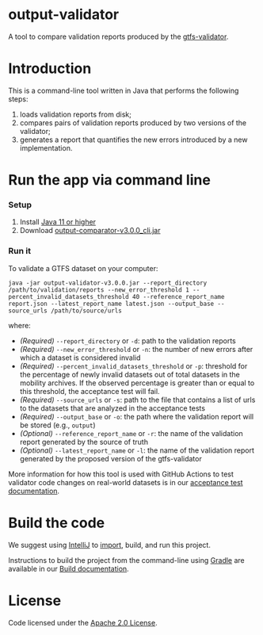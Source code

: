 # output-validator

A tool to compare validation reports produced by the [gtfs-validator](https://www.github.com/MobilityData/gtfs-validator).

# Introduction
This is a command-line tool written in Java that performs the following steps:
1. loads validation reports from disk;
1. compares pairs of validation reports produced by two versions of the validator;  
1. generates a report that quantifies the new errors introduced by a new implementation. 

# Run the app via command line
### Setup
1. Install [Java 11 or higher](https://www.oracle.com/java/technologies/javase-downloads.html)
1. Download [output-comparator-v3.0.0_cli.jar](https://github.com/MobilityData/gtfs-validator/releases/download/v3.0.0/output-comparator-v3.0.0_cli.jar)

### Run it
To validate a GTFS dataset on your computer:

`java -jar output-validator-v3.0.0.jar --report_directory /path/to/validation/reports --new_error_threshold 1 --percent_invalid_datasets_threshold 40 --reference_report_name report.json --latest_report_name latest.json --output_base --source_urls /path/to/source/urls` 

where:
* *(Required)* `--report_directory` or `-d`: path to the validation reports     
* *(Required)* `--new_error_threshold` or `-n`: the number of new errors after which a dataset is considered invalid   
* *(Required)* `--percent_invalid_datasets_threshold` or `-p`: threshold for the percentage of newly invalid datasets out of total datasets in the mobility archives. If the observed percentage is greater than or equal to this threshold, the acceptance test will fail.
* *(Required)* `--source_urls` or `-s`: path to the file that contains a list of urls to the datasets that are analyzed in the acceptance tests
* *(Required)* `--output_base` or `-o`:  the path where the validation report will be stored (e.g., `output`)   
* *(Optional)* `--reference_report_name` or `-r`: the name of the validation report generated by the source of truth   
* *(Optional)* `--latest_report_name` or `-l`: the name of the validation report generated by the proposed version of the gtfs-validator   

More information for how this tool is used with GitHub Actions to test validator code changes on real-world datasets is in our [acceptance test documentation](../docs/ACCEPTANCE_TESTS.md).

# Build the code
We suggest using [IntelliJ](https://www.jetbrains.com/idea/download/) to [import](https://www.jetbrains.com/help/idea/import-project-or-module-wizard.html), build, and run this project.

Instructions to build the project from the command-line using [Gradle](https://gradle.org/) are available in our [Build documentation](../docs/BUILD.md).

# License
Code licensed under the [Apache 2.0 License](http://www.apache.org/licenses/LICENSE-2.0).

